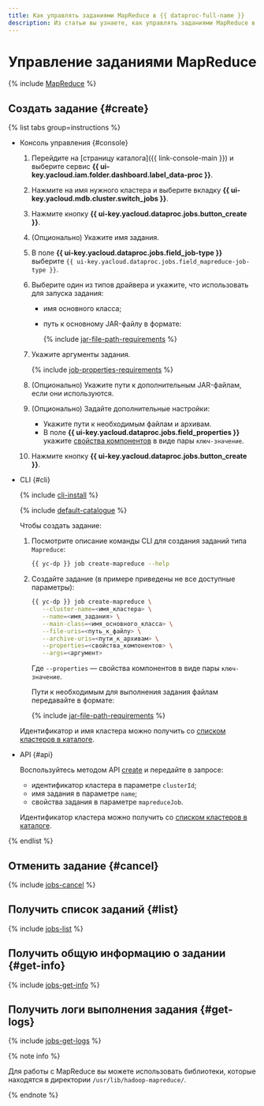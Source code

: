 ```yaml
---
title: Как управлять заданиями MapReduce в {{ dataproc-full-name }}
description: Из статьи вы узнаете, как управлять заданиями MapReduce в {{ dataproc-full-name }}.
---
```


# Управление заданиями MapReduce

{% include [MapReduce](../../_includes/data-processing/mapreduce-intro.md) %}

## Создать задание {#create}

{% list tabs group=instructions %}

- Консоль управления {#console}

    1. Перейдите на [страницу каталога]({{ link-console-main }}) и выберите сервис **{{ ui-key.yacloud.iam.folder.dashboard.label_data-proc }}**.
    1. Нажмите на имя нужного кластера и выберите вкладку **{{ ui-key.yacloud.mdb.cluster.switch_jobs }}**.
    1. Нажмите кнопку **{{ ui-key.yacloud.dataproc.jobs.button_create }}**.
    1. (Опционально) Укажите имя задания.
    1. В поле **{{ ui-key.yacloud.dataproc.jobs.field_job-type }}** выберите `{{ ui-key.yacloud.dataproc.jobs.field_mapreduce-job-type }}`.
    1. Выберите один из типов драйвера и укажите, что использовать для запуска задания:
        * имя основного класса;
        * путь к основному JAR-файлу в формате:

           {% include [jar-file-path-requirements](../../_includes/data-processing/jar-file-path-requirements.md) %}

    1. Укажите аргументы задания.

       {% include [job-properties-requirements](../../_includes/data-processing/job-properties-requirements.md) %}

    1. (Опционально) Укажите пути к дополнительным JAR-файлам, если они используются.
    1. (Опционально) Задайте дополнительные настройки:

        * Укажите пути к необходимым файлам и архивам.
        * В поле **{{ ui-key.yacloud.dataproc.jobs.field_properties }}** укажите [свойства компонентов](../concepts/settings-list.md) в виде пары `ключ-значение`.

    1. Нажмите кнопку **{{ ui-key.yacloud.dataproc.jobs.button_create }}**.

- CLI {#cli}

    {% include [cli-install](../../_includes/cli-install.md) %}

    {% include [default-catalogue](../../_includes/default-catalogue.md) %}

    Чтобы создать задание:

    1. Посмотрите описание команды CLI для создания заданий типа `Mapreduce`:

        ```bash
        {{ yc-dp }} job create-mapreduce --help
        ```

    1. Создайте задание (в примере приведены не все доступные параметры):

        ```bash
        {{ yc-dp }} job create-mapreduce \
           --cluster-name=<имя_кластера> \
           --name=<имя_задания> \
           --main-class=<имя_основного_класса> \
           --file-uris=<путь_к_файлу> \
           --archive-uris=<пути_к_архивам> \
           --properties=<свойства_компонентов> \
           --args=<аргумент>
        ```

        Где `--properties` — свойства компонентов в виде пары `ключ-значение`.

        Пути к необходимым для выполнения задания файлам передавайте в формате:

        {% include [jar-file-path-requirements](../../_includes/data-processing/jar-file-path-requirements.md) %}

    Идентификатор и имя кластера можно получить со [списком кластеров в каталоге](./cluster-list.md#list).

- API {#api}

    Воспользуйтесь методом API [create](../api-ref/Job/create) и передайте в запросе:

    * идентификатор кластера в параметре `clusterId`;
    * имя задания в параметре `name`;
    * свойства задания в параметре `mapreduceJob`.

    Идентификатор кластера можно получить со [списком кластеров в каталоге](./cluster-list.md#list).

{% endlist %}

## Отменить задание {#cancel}

{% include [jobs-cancel](../../_includes/data-processing/jobs-cancel.md) %}

## Получить список заданий {#list}

{% include [jobs-list](../../_includes/data-processing/jobs-list.md) %}

## Получить общую информацию о задании {#get-info}

{% include [jobs-get-info](../../_includes/data-processing/jobs-get-info.md) %}


## Получить логи выполнения задания {#get-logs}

{% include [jobs-get-logs](../../_includes/data-processing/jobs-get-logs.md) %}


{% note info %}

Для работы с MapReduce вы можете использовать библиотеки, которые находятся в директории `/usr/lib/hadoop-mapreduce/`.

{% endnote %}
